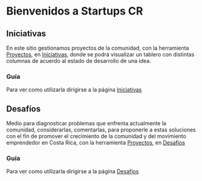 # Bienvenidos a Startups CR

## Iniciativas

En este sitio gestionamos proyectos de la comunidad, con la herramienta [Proyectos](https://github.com/startupscr/iniciativas/projects), en [Iniciativas](https://github.com/startupscr/iniciativas/projects/1), donde se podrá visualizar un tablero con distintas columnas de acuerdo al estado de desarrollo de una idea.

### Guía

Para ver como utilizarla dirigirse a la página [Iniciativas](https://github.com/startupscr/Comunidad/wiki/Iniciativas)

## Desafíos

Medio para diagnosticar problemas que enfrenta actualmente la comunidad, considerarlas, comentarlas, para proponerle a estas soluciones con el fin de promover el crecimiento de la comunidad y del movimiento emprendedor en Costa Rica, con la herramienta [Proyectos](https://github.com/startupscr/iniciativas/projects), en [Desafíos](https://github.com/startupscr/iniciativas/projects/2)

### Guía

Para ver como utilizarla dirigirse a la página [Desafíos](https://github.com/startupscr/Comunidad/wiki/Desaf%C3%ADos)
